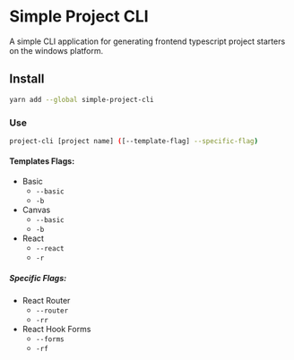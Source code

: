 # Simple Project CLI

A simple CLI application for generating frontend typescript project starters on the windows platform.

## Install
  ```bash
  yarn add --global simple-project-cli
  ```

### Use

```bash
project-cli [project name] ([--template-flag] --specific-flag) 
```

#### Templates Flags:

  - Basic
    - `--basic`
    - `-b`
  - Canvas
    - `--basic`
    - `-b`
  - React
    - `--react`
    - `-r`

##### Specific Flags:

  - React Router 
    - `--router`
    - `-rr`
  - React Hook Forms
    - `--forms`
    - `-rf`

